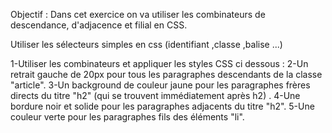 Objectif :
Dans cet exercice on va utiliser les combinateurs de descendance, d'adjacence et filial en CSS.

Utiliser les sélecteurs simples en css (identifiant ,classe ,balise ...)

1-Utiliser les combinateurs et appliquer les styles CSS ci dessous :
2-Un retrait gauche de 20px pour tous les paragraphes descendants de la classe "article".
3-Un background de couleur jaune pour  les paragraphes frères directs du titre "h2" (qui se trouvent immédiatement après h2) .
4-Une bordure noir et solide pour les paragraphes adjacents du titre "h2".
5-Une couleur verte pour les paragraphes fils des éléments "li".
